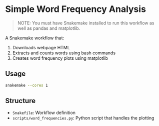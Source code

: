 # Simple Word Frequency Analysis

> NOTE: You must have Snakemake installed to run this workflow as well as pandas and matplotlib.

A Snakemake workflow that:
1. Downloads webpage HTML
2. Extracts and counts words using bash commands
3. Creates word frequency plots using matplotlib

## Usage

```bash
snakemake --cores 1
```

## Structure
- `Snakefile`: Workflow definition
- `scripts/word_frequencies.py`: Python script that handles the plotting